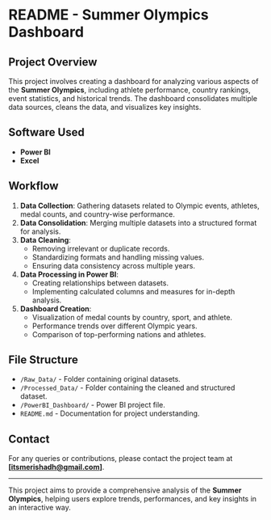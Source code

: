 # README - Summer Olympics Dashboard

## Project Overview

This project involves creating a dashboard for analyzing various aspects of the **Summer Olympics**, including athlete performance, country rankings, event statistics, and historical trends. The dashboard consolidates multiple data sources, cleans the data, and visualizes key insights.

## Software Used
- **Power BI**
- **Excel**

## Workflow

1. **Data Collection**: Gathering datasets related to Olympic events, athletes, medal counts, and country-wise performance.
2. **Data Consolidation**: Merging multiple datasets into a structured format for analysis.
3. **Data Cleaning**:
   - Removing irrelevant or duplicate records.
   - Standardizing formats and handling missing values.
   - Ensuring data consistency across multiple years.
4. **Data Processing in Power BI**:
   - Creating relationships between datasets.
   - Implementing calculated columns and measures for in-depth analysis.
5. **Dashboard Creation**:
   - Visualization of medal counts by country, sport, and athlete.
   - Performance trends over different Olympic years.
   - Comparison of top-performing nations and athletes.

## File Structure

- `/Raw_Data/` - Folder containing original datasets.
- `/Processed_Data/` - Folder containing the cleaned and structured dataset.
- `/PowerBI_Dashboard/` - Power BI project file.
- `README.md` - Documentation for project understanding.



## Contact

For any queries or contributions, please contact the project team at **[itsmerishadh@gmail.com]**.

---

This project aims to provide a comprehensive analysis of the **Summer Olympics**, helping users explore trends, performances, and key insights in an interactive way.

